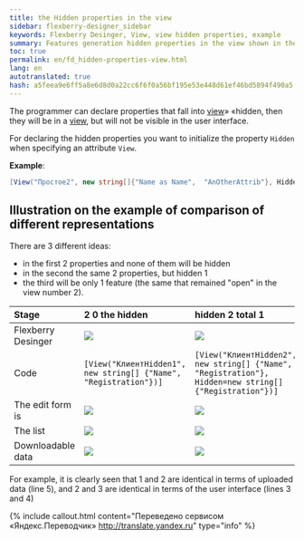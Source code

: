 ```yaml
--- 
title: the Hidden properties in the view 
sidebar: flexberry-designer_sidebar 
keywords: Flexberry Desinger, View, view hidden properties, example 
summary: Features generation hidden properties in the view shown in the example 
toc: true 
permalink: en/fd_hidden-properties-view.html 
lang: en 
autotranslated: true 
hash: a5feea9e6ff5a8e6d8d0a22cc6f6f0a56bf195e53e448d61ef46bd5894f490a5 
--- 
```


The programmer can declare properties that fall into [view](fd_view-definition.html)» «hidden, then they will be in a [view](fd_view-definition.html), but will not be visible in the user interface. 

For declaring the hidden properties you want to initialize the property `Hidden` when specifying an attribute `View`. 

__Example__: 

```csharp
[View("Простое2", new string[]{"Name as Name",  "AnOtherAttrib"}, Hidden=new string[]{"AnOtherAttrib"})]
``` 

## Illustration on the example of comparison of different representations 

There are 3 different ideas: 

* in the first 2 properties and none of them will be hidden 
* in the second the same 2 properties, but hidden 1 
* the third will be only 1 feature (the same that remained "open" in the view number 2). 

Stage | 2 0 the hidden | hidden 2 total 1 | 1 total 0 hidden 
:------------------|:-----------------------------|:--------------------------|:---------------------------- 
Flexberry Desinger | ![](/images/pages/products/flexberry-designer/class-diagram/client-hidden-1-view.png) | ![](/images/pages/products/flexberry-designer/class-diagram/client-hidden-2-view.png) | ![](/images/pages/products/flexberry-designer/class-diagram/client-hidden-3-view.png) 
Code | ``` [View("КлиентHidden1", new string[] {"Name", "Registration"})] ```| ``` [View("КлиентHidden2", new string[] {"Name", "Registration"}, Hidden=new string[] {"Registration"})] ```| ``` [View("КлиентHidden3", new string[] {"Name"})] ``` 
The edit form is | ![](/images/pages/products/flexberry-designer/class-diagram/client-hidden-1-e.png) | ![](/images/pages/products/flexberry-designer/class-diagram/client-hidden-2-e.png) | ![](/images/pages/products/flexberry-designer/class-diagram/client-hidden-3-e.png) 
The list | ![](/images/pages/products/flexberry-designer/class-diagram/client-hidden-1-l.png) | ![](/images/pages/products/flexberry-designer/class-diagram/client-hidden-2-l.png) | ![](/images/pages/products/flexberry-designer/class-diagram/client-hidden-3-l.png) 
Downloadable data | ![](/images/pages/products/flexberry-designer/class-diagram/client-hidden-1-data.png) | ![](/images/pages/products/flexberry-designer/class-diagram/client-hidden-2-data.png) | ![](/images/pages/products/flexberry-designer/class-diagram/client-hidden-3-data.png) 

For example, it is clearly seen that 1 and 2 are identical in terms of uploaded data (line 5), and 2 and 3 are identical in terms of the user interface (lines 3 and 4)


{% include callout.html content="Переведено сервисом «Яндекс.Переводчик» <http://translate.yandex.ru>" type="info" %}